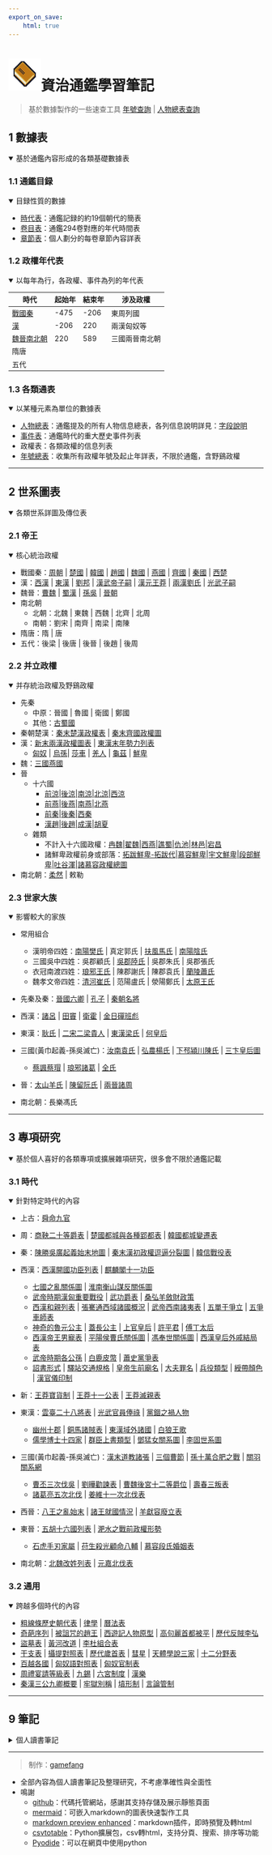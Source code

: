 ```yaml
---
export_on_save:
    html: true
---
```


<link rel="icon" href="history/asset/zztj32.svg" sizes="32x32">

# ![icon32](history/asset/zztj32.svg)資治通鑑學習筆記

> 基於數據製作的一些速查工具
> [年號查詢](history/tools/era_name/era_name.html) | [人物總表查詢](history/tools/person/person.html)

## 1 數據表

<details open>
<summary>基於通鑑內容形成的各類基礎數據表</summary>

### 1.1 通鑑目録

<details open>
<summary>目録性質的數據</summary>

- [時代表](1_數據表/1.1_通鑑目録/時代表.html)：通鑑記録的約19個朝代的簡表
- [卷目表](1_數據表/1.1_通鑑目録/卷目表.html)：通鑑294卷對應的年代時間表
- [章節表](1_數據表/1.1_通鑑目録/章節表.html)：個人劃分的每卷章節內容詳表

</details>

### 1.2 政權年代表

<details open>
<summary>以每年為行，各政權、事件為列的年代表</summary>

時代|起始年|結束年|涉及政權
--|--|--|--
[戰國秦](1_數據表/1.2_政權年代表/戰國秦.html)|-475|-206|東周列國
[漢](1_數據表/1.2_政權年代表/漢.html)|-206|220|兩漢匈奴等
[魏晉南北朝](1_數據表/1.2_政權年代表/魏晉南北朝.html)|220|589|三國兩晉南北朝
隋唐|||
五代|||

</details>

### 1.3 各類通表

<details open>
<summary>以某種元素為單位的數據表</summary>

- [人物總表](1_數據表/1.3_各類通表/人物總表.html)：通鑑提及的所有人物信息總表，各列信息說明詳見：[字段說明](1_數據表/1.3_各類通表/人物總表字段說明.html)
- [事件表](1_數據表/1.3_各類通表/事件表.html)：通鑑時代的重大歷史事件列表
- 政權表：各類政權的信息列表
- [年號總表](1_數據表/1.3_各類通表/年號總表.html)：收集所有政權年號及起止年詳表，不限於通鑑，含野鷄政權

</details>

</details>

---

## 2 世系圖表

<details open>
<summary>各類世系詳圖及傳位表</summary>

### 2.1 帝王

<details open>
<summary>核心統治政權</summary>

- 戰國秦：[周朝](2_世系圖表/2.1_帝王/戰國秦/周朝世系圖.html) | [楚國](2_世系圖表/2.1_帝王/戰國秦/楚國世系圖.html) | [韓國](2_世系圖表/2.1_帝王/戰國秦/韓國世系圖.html) | [趙國](2_世系圖表/2.1_帝王/戰國秦/趙國世系圖.html) | [魏國](2_世系圖表/2.1_帝王/戰國秦/魏國世系圖.html) | [燕國](2_世系圖表/2.1_帝王/戰國秦/燕國世系圖.html) | [齊國](2_世系圖表/2.1_帝王/戰國秦/齊國世系圖.html) | [秦國](2_世系圖表/2.1_帝王/戰國秦/秦國世系圖.html) | [西楚](2_世系圖表/2.1_帝王/戰國秦/西楚世系圖.html)
- 漢：[西漢](2_世系圖表/2.1_帝王/漢/西漢世系圖.html) | [東漢](2_世系圖表/2.1_帝王/漢/東漢世系圖.html) | [劉邦](2_世系圖表/2.1_帝王/漢/劉邦世系圖.html) | [漢武帝子嗣](2_世系圖表/2.1_帝王/漢/漢武帝子嗣.html) | [漢元王莽](2_世系圖表/2.1_帝王/漢/漢元王莽世系圖.html) | [兩漢劉氏](2_世系圖表/2.1_帝王/漢/兩漢劉氏世系圖.html) | [光武子嗣](2_世系圖表/2.1_帝王/漢/光武子嗣表.html)
- 魏晉：[曹魏](2_世系圖表/2.1_帝王/魏晉/曹魏世系圖.html) | [蜀漢](2_世系圖表/2.1_帝王/魏晉/蜀漢世系圖.html) | [孫吳](2_世系圖表/2.1_帝王/魏晉/孫吳世系圖.html) | [晉朝](2_世系圖表/2.1_帝王/魏晉/晉朝世系圖.html)
- 南北朝
  - 北朝：北魏 | 東魏 | 西魏 | 北齊 | 北周
  - 南朝：劉宋 | 南齊 | 南梁 | 南陳
- 隋唐：隋 | 唐
- 五代：後梁 | 後唐 | 後晉 | 後趙 | 後周

</details>

### 2.2 并立政權

<details open>
<summary>并存統治政權及野鷄政權</summary>

- 先秦
  - 中原：晉國 | 魯國 | 衛國 | 鄭國
  - 其他：[古蜀國](2_世系圖表/2.2_并立政權/先秦/古蜀國世系.html)
- 秦朝楚漢：[秦末楚漢政權表](2_世系圖表/2.2_并立政權/秦朝楚漢/秦末楚漢政權.html) | [秦末齊國政權圖](2_世系圖表/2.2_并立政權/秦朝楚漢/秦末齊國政權圖.png)
- 漢：[新末兩漢政權圖表](2_世系圖表/2.2_并立政權/漢/新末兩漢政權圖表.html) | [東漢末年勢力列表](2_世系圖表/2.2_并立政權/漢/東漢末年勢力列表.html)
    - [匈奴](2_世系圖表/2.2_并立政權/漢/匈奴世系圖.html) | [烏孫](2_世系圖表/2.2_并立政權/漢/烏孫世系圖.html)| [莎車](2_世系圖表/2.2_并立政權/漢/莎車世系圖.html) | [羌人](2_世系圖表/2.2_并立政權/漢/羌人.html) | [龜茲](2_世系圖表/2.2_并立政權/漢/龜茲世系圖.html) | [鮮卑](2_世系圖表/2.2_并立政權/漢/鮮卑世系圖.html)
- 魏：[三國燕國](2_世系圖表/2.2_并立政權/魏/三國燕國世系圖.html) 
- 晉
    - 十六國
        - [前涼](2_世系圖表/2.2_并立政權/晉/十六國/前涼世系圖表.html)|[後涼](2_世系圖表/2.2_并立政權/晉/十六國/後涼世系圖表.html)|[南涼](2_世系圖表/2.2_并立政權/晉/十六國/南涼世系圖表.html)|[北涼](2_世系圖表/2.2_并立政權/晉/十六國/北涼世系圖表.html)|[西涼](2_世系圖表/2.2_并立政權/晉/十六國/西涼世系圖表.html)
        - [前燕](2_世系圖表/2.2_并立政權/晉/十六國/前燕世系圖表.html)|[後燕](2_世系圖表/2.2_并立政權/晉/十六國/後燕世系圖表.html)|[南燕](2_世系圖表/2.2_并立政權/晉/十六國/南燕世系圖表.html)|[北燕](2_世系圖表/2.2_并立政權/晉/十六國/北燕世系圖表.html)
        - [前秦](2_世系圖表/2.2_并立政權/晉/十六國/前秦世系圖表.html)|[後秦](2_世系圖表/2.2_并立政權/晉/十六國/後秦世系圖表.html)|[西秦](2_世系圖表/2.2_并立政權/晉/十六國/西秦世系圖表.html)
        - [漢趙](2_世系圖表/2.2_并立政權/晉/十六國/漢趙世系圖表.html)|[後趙](2_世系圖表/2.2_并立政權/晉/十六國/後趙世系圖表.html)|[成漢](2_世系圖表/2.2_并立政權/晉/十六國/成漢世系圖表.html)|[胡夏](2_世系圖表/2.2_并立政權/晉/十六國/胡夏世系圖表.html)
    - 雜類
        - 不計入十六國政權：[冉魏](2_世系圖表/2.2_并立政權/晉/冉魏世系圖表.html)|[翟魏](2_世系圖表/2.2_并立政權/晉/翟魏世系圖表.html)|[西燕](2_世系圖表/2.2_并立政權/晉/西燕世系圖表.html)|[譙蜀](2_世系圖表/2.2_并立政權/晉/譙蜀世系圖表.html)|[仇池](2_世系圖表/2.2_并立政權/晉/仇池國世系圖表.html)|[林邑](2_世系圖表/2.2_并立政權/晉/林邑國世系圖表.html)|[宕昌](2_世系圖表/2.2_并立政權/晉/宕昌國世系圖表.html)
        - 諸鮮卑政權前身或部落：[拓跋鮮卑-拓跋代](2_世系圖表/2.2_并立政權/晉/拓跋鮮卑-拓跋代世系圖表.html)|[慕容鮮卑](2_世系圖表/2.2_并立政權/晉/慕容鮮卑世系圖表.html)|[宇文鮮卑](2_世系圖表/2.2_并立政權/晉/宇文鮮卑世系圖表.html)|[段部鮮卑](2_世系圖表/2.2_并立政權/晉/段部鮮卑世系圖表.html)|[吐谷渾](2_世系圖表/2.2_并立政權/晉/吐谷渾世系圖表.html)|[諸慕容政權總圖](2_世系圖表/2.2_并立政權/晉/諸慕容政權總圖.html)
- 南北朝：[柔然](2_世系圖表/2.2_并立政權/晉/柔然世系圖表.html) | 敕勒

</details>

### 2.3 世家大族

<details open>
<summary>影響較大的家族</summary>

- 常用組合
  - 漢明帝四姓：[南陽樊氏](2_世系圖表/2.3_世家大族/南陽樊氏世系圖表.html) | 真定郭氏 | [扶風馬氏](2_世系圖表/2.3_世家大族/扶風馬氏世系圖表.html) | [南陽陰氏](2_世系圖表/2.3_世家大族/陰氏世系圖表.html) 
  - 三國吳中四姓：吳郡顧氏 | [吳郡陸氏](2_世系圖表/2.3_世家大族/吳郡陸氏世系圖表.html) | 吳郡朱氏 | 吳郡張氏
  - 衣冠南渡四姓：[琅邪王氏](2_世系圖表/2.3_世家大族/琅邪太原王氏世系圖表.html) | 陳郡謝氏 | 陳郡袁氏 | [蘭陵蕭氏](2_世系圖表/2.3_世家大族/蘭陵蕭氏世系圖表.html)
  - 魏孝文帝四姓：[清河崔氏](2_世系圖表/2.3_世家大族/崔氏世系圖表.html) | 范陽盧氏 | 滎陽鄭氏 | [太原王氏](2_世系圖表/2.3_世家大族/琅邪太原王氏世系圖表.html)

- 先秦及秦：[晉國六卿](2_世系圖表/2.3_世家大族/晉國六卿/晉國六卿.html) | [孔子](2_世系圖表/2.3_世家大族/孔子世系圖表.html) | [秦朝名將](2_世系圖表/2.3_世家大族/秦朝名將世系圖表.html)
- 西漢：[諸呂](2_世系圖表/2.3_世家大族/諸呂世系圖表.html) | [田竇](2_世系圖表/2.3_世家大族/臧兒田竇關係圖.html) | [衛霍](2_世系圖表/2.3_世家大族/衛霍世系圖表.html) | [金日磾班彪](2_世系圖表/2.3_世家大族/金日磾班彪世系圖.html)
- 東漢：[耿氏](2_世系圖表/2.3_世家大族/耿氏世系圖表.html) | [二宋二梁貴人](2_世系圖表/2.3_世家大族/二宋二梁貴人關係圖.html) | [東漢梁氏](2_世系圖表/2.3_世家大族/東漢梁氏世系圖表.html) | [何皇后](2_世系圖表/2.3_世家大族/何皇后關系圖.html)
- 三國(黃巾起義-孫吳滅亡)：[汝南袁氏](2_世系圖表/2.3_世家大族/汝南袁氏世系圖表.html) | [弘農楊氏](2_世系圖表/2.3_世家大族/弘農楊氏世系圖表.html) | [下邳潁川陳氏](2_世系圖表/2.3_世家大族/陳氏世系圖表.html) | [三卞皇后圖](2_世系圖表/2.3_世家大族/三卞皇后圖.html)
  - [蔡諷蔡瑁](2_世系圖表/2.3_世家大族/蔡諷蔡瑁關係圖.html) | [琅邪諸葛](2_世系圖表/2.3_世家大族/琅邪諸葛世系圖表.html) | [全氏](2_世系圖表/2.3_世家大族/全氏世系圖表.html)
- 晉：[太山羊氏](2_世系圖表/2.3_世家大族/太山羊氏世系圖表.html) | [陳留阮氏](2_世系圖表/2.3_世家大族/陳留阮氏世系圖表.html) | [兩晉諸周](2_世系圖表/2.3_世家大族/兩晉諸周氏世系圖表.html)
- 南北朝：長樂馮氏
  

</details>

</details>

---

## 3 專項研究

<details open>
<summary>基於個人喜好的各類專項或擴展雜項研究，很多會不限於通鑑記載</summary>

### 3.1 時代

<details open>
<summary>針對特定時代的內容</summary>

- 上古：[舜命九官](3_專項研究/3.1_時代/上古/舜命九官.html)

- 周：[商鞅二十等爵表](3_專項研究/3.1_時代/周/商鞅二十等爵表.html) | [楚國都城與各種郢都表](3_專項研究/3.1_時代/周/楚國都城與各種郢都表.html) | [韓國都城變遷表](3_專項研究/3.1_時代/周/韓國都城變遷表.html)

- 秦：[陳勝吳廣起義始末地圖](https://www.ageeye.cn/map/66656/) | [秦末漢初政權逗逼分裂圖](3_專項研究/3.1_時代/秦/秦末漢初政權逗逼分裂圖.html) | [韓信戰役表](3_專項研究/3.1_時代/秦/韓信戰役表.html)

- 西漢：[西漢開國功臣列表](3_專項研究/3.1_時代/西漢/西漢開國功臣列表.html) | [麒麟閣十一功臣](3_專項研究/3.1_時代/西漢/麒麟閣十一功臣.html)
  - [七國之亂關係圖](3_專項研究/3.1_時代/西漢/七國之亂關係圖.html) | [淮南衡山謀反關係圖](3_專項研究/3.1_時代/西漢/淮南衡山謀反關係圖.html)
  - [武帝時期漢匈重要戰役](3_專項研究/3.1_時代/西漢/武帝時期漢匈重要戰役.html) | [武功爵表](3_專項研究/3.1_時代/西漢/武功爵表.html) | [桑弘羊斂財政策](3_專項研究/3.1_時代/西漢/桑弘羊斂財政策.html)
  - [西漢和親列表](3_專項研究/3.1_時代/西漢/西漢和親列表.html) | [張騫通西域諸國概況](3_專項研究/3.1_時代/西漢/張騫通西域諸國概況.html) | [武帝西南諸夷表](3_專項研究/3.1_時代/西漢/武帝西南諸夷表.html) | [五單于爭立](3_專項研究/3.1_時代/西漢/五單于爭立.html) | [五爭車師表](3_專項研究/3.1_時代/西漢/五爭車師表.html)
  - [神奇的魯元公主](3_專項研究/3.1_時代/西漢/神奇的魯元公主.png) | [蓋長公主](3_專項研究/3.1_時代/西漢/蓋長公主.html) | [上官皇后](3_專項研究/3.1_時代/西漢/上官皇后.html) | [許平君](3_專項研究/3.1_時代/西漢/許平君關係圖.html) | [傅丁太后](3_專項研究/3.1_時代/西漢/傅丁太后關係圖.html)
  - [西漢帝王男寵表](3_專項研究/3.1_時代/西漢/西漢帝王男寵表.html) | [平陽侯曹氏關係圖](3_專項研究/3.1_時代/西漢/平陽侯曹氏關係圖.html) | [馮奉世關係圖](3_專項研究/3.1_時代/西漢/馮奉世關係圖.html) | [西漢皇后外戚結局表](3_專項研究/3.1_時代/西漢/西漢皇后外戚結局表.html)
  - [武帝時期各公孫](3_專項研究/3.1_時代/西漢/武帝時期各公孫.html) | [白鹿皮幣](3_專項研究/3.1_時代/西漢/白鹿皮幣.html) | [蕭史黨爭表](3_專項研究/3.1_時代/西漢/蕭史黨爭表.html)
  - [詔書形式](3_專項研究/3.1_時代/西漢/詔書形式表.html) | [驛站交通規格](3_專項研究/3.1_時代/西漢/驛站交通規格表.html) | [皇帝生前廟名](3_專項研究/3.1_時代/西漢/皇帝生前廟名.html) | [大夫罪名](3_專項研究/3.1_時代/西漢/大夫罪名表.html) | [兵役類型](3_專項研究/3.1_時代/西漢/兵役類型.html) | [綬帶顏色](3_專項研究/3.1_時代/西漢/西漢綬帶顏色.html) | [漢官儀印制](3_專項研究/3.1_時代/西漢/漢官儀印制.html)

- 新：[王莽寶貨制](3_專項研究/3.1_時代/新/王莽寶貨制.html) | [王莽十一公表](3_專項研究/3.1_時代/新/王莽十一公表.html) | [王莽滅親表](3_專項研究/3.1_時代/新/王莽滅親表.html)

- 東漢：[雲臺二十八將表](3_專項研究/3.1_時代/東漢/雲臺二十八將表.html) | [光武官員俸祿](3_專項研究/3.1_時代/東漢/光武官員俸祿表.html) | [黨錮之禍人物](3_專項研究/3.1_時代/東漢/黨錮之禍人物.png)
  - [幽州十郡](3_專項研究/3.1_時代/東漢/幽州十郡.html) | [銅馬諸賊表](3_專項研究/3.1_時代/東漢/銅馬諸賊表.html) | [東漢域外諸國](3_專項研究/3.1_時代/東漢/東漢域外諸國.html) | [白狼王歌](3_專項研究/3.1_時代/東漢/白狼王歌.html) 
  - [儒學博士十四家](3_專項研究/3.1_時代/東漢/儒學博士十四家.html) | [群臣上書類型](3_專項研究/3.1_時代/東漢/群臣上書類型.html) | [鄧猛女關系圖](3_專項研究/3.1_時代/東漢/鄧猛女關系圖.html) | [李固世系圖](3_專項研究/3.1_時代/東漢/李固世系圖.html)
  
- 三國(黃巾起義-孫吳滅亡)：[漢末道教諸張](3_專項研究/3.1_時代/三國/漢末道教諸張世系.html) | [三個曹節](3_專項研究/3.1_時代/三國/三個曹節.html) | [孫十萬合肥之戰](3_專項研究/3.1_時代/三國/孫十萬合肥之戰表.html) | [關羽關系網](3_專項研究/3.1_時代/三國/關羽關系網.html)
  - [曹丕三次伐吳](3_專項研究/3.1_時代/三國/曹丕三次伐吳表.html) | [劉曄勸諫表](3_專項研究/3.1_時代/三國/劉曄勸諫表.html) | [曹魏後宮十二等爵位](3_專項研究/3.1_時代/三國/曹魏後宮十二等爵位.html) | [壽春三叛表](3_專項研究/3.1_時代/三國/壽春三叛表.html)
  - [諸葛亮五次北伐](3_專項研究/3.1_時代/三國/諸葛亮五次北伐表.html) | [姜維十一次北伐表](3_專項研究/3.1_時代/三國/姜維十一次北伐表.html)

- 西晉：[八王之亂始末](3_專項研究/3.1_時代/西晉/八王之亂始末.html) | [諸王就國情況](3_專項研究/3.1_時代/西晉/諸王就國情況.html) | [羊獻容廢立表](3_專項研究/3.1_時代/西晉/羊獻容廢立表.html)

- 東晉：[五胡十六國列表](3_專項研究/3.1_時代/東晉/五胡十六國列表.html) | [淝水之戰前政權形勢](3_專項研究/3.1_時代/東晉/淝水之戰前政權形勢.html)
  - [石虎手刃家屬](3_專項研究/3.1_時代/東晉/石虎手刃重要家屬列表.html) | [苻生殺光顧命八輔](3_專項研究/3.1_時代/東晉/苻生殺光顧命八輔.html) | [慕容段氏婚姻表](3_專項研究/3.1_時代/東晉/慕容段氏婚姻表.html)

- 南北朝：[北魏改姓列表](3_專項研究/3.1_時代/南北朝/北魏改姓列表.html) | [元嘉北伐表](3_專項研究/3.1_時代/南北朝/元嘉北伐表.html)

</details>

### 3.2 通用

<details open>
<summary>跨越多個時代的內容</summary>

- [粗線條歷史朝代表](3_專項研究/3.2_通用/粗線條歷史朝代表.html) | [律學](3_專項研究/3.2_通用/律學.html) | [曆法表](3_專項研究/3.2_通用/曆法表.html) 
- [奇葩序列](3_專項研究/3.2_通用/奇葩序列.html) | [被詛咒的趙王](3_專項研究/3.2_通用/被詛咒的趙王.html) | [西遊記人物原型](3_專項研究/3.2_通用/西遊記人物原型.html) | [高句麗首都被平](3_專項研究/3.2_通用/高句麗首都被平記録.html) | [歷代反賊李弘](3_專項研究/3.2_通用/歷代反賊李弘列表.html)
- [盜墓表](3_專項研究/3.2_通用/盜墓表.html) | [黃河改道](3_專項研究/3.2_通用/黃河改道概況.html) | [李杜組合表](3_專項研究/3.2_通用/李杜組合表.html)
- [干支表](3_專項研究/3.2_通用/干支表.html) | [攝提對照表](3_專項研究/3.2_通用/攝提對照表.html) | [歷代歲首表](3_專項研究/3.2_通用/歷代歲首表.html) | [彗星](3_專項研究/3.2_通用/彗星.html) | [天體學說三家](3_專項研究/3.2_通用/天體學說三家.html) | [十二分野表](3_專項研究/3.2_通用/十二分野表.html)
- [百越各國](3_專項研究/3.2_通用/百越各國.html) | [匈奴語對照表](3_專項研究/3.2_通用/匈奴語對照表.html) | [匈奴官制表](3_專項研究/3.2_通用/匈奴官制表.html)
- [周禮宴請等級表](3_專項研究/3.2_通用/周禮宴請等級表.html) | [九錫](3_專項研究/3.2_通用/九錫.html) | [六宮制度](3_專項研究/3.2_通用/六宮制度.html) | [漢樂](3_專項研究/3.2_通用/漢樂.html)
-  [秦漢三公九卿概要](3_專項研究/3.2_通用/秦漢三公九卿概要.html) | [牢獄別稱](3_專項研究/3.2_通用/牢獄別稱.html) | [墳形制](3_專項研究/3.2_通用/墳形制.html) | [言論管制](3_專項研究/3.2_通用/言論管制法令.html)

</details>

</details>

---

## 9 筆記

<details>
<summary>個人讀書筆記</summary>

- 周紀，共3卷，-403至-256，周威烈王至周赧王
  - [卷1](9_筆記/资治通鉴1.html) | [卷2](9_筆記/资治通鉴2.html) | [卷3](9_筆記/资治通鉴3.html) | [卷4](9_筆記/资治通鉴4.html) | [卷5](9_筆記/资治通鉴5.html)
- 秦紀，共5卷，-255至-207，秦昭襄王至秦二世
  - [卷6](9_筆記/资治通鉴6.html) | [卷7](9_筆記/资治通鉴7.html) | [卷8](9_筆記/资治通鉴8.html)
- 漢紀，14卷，-206至-87，楚漢至漢武帝
  - [卷9](9_筆記/资治通鉴9.html) | [卷10](9_筆記/资治通鉴10.html) | [卷11](9_筆記/资治通鉴11.html) | [卷12](9_筆記/资治通鉴12.html) | [卷13](9_筆記/资治通鉴13.html) | [卷14](9_筆記/资治通鉴14.html) | [卷15](9_筆記/资治通鉴15.html) | [卷16](9_筆記/资治通鉴16.html) | [卷17](9_筆記/资治通鉴17.html) | [卷18](9_筆記/资治通鉴18.html) | [卷19](9_筆記/资治通鉴19.html) | [卷20](9_筆記/资治通鉴20.html) | [卷21](9_筆記/资治通鉴21.html) | [卷22](9_筆記/资治通鉴22.html)
- 漢紀，14卷，-86至8，漢昭帝至漢平帝
  - [卷23](9_筆記/资治通鉴23.html) | [卷24](9_筆記/资治通鉴24.html) | [卷25](9_筆記/资治通鉴25.html) | [卷26](9_筆記/资治通鉴26.html) | [卷27](9_筆記/资治通鉴27.html) | [卷28](9_筆記/资治通鉴28.html) | [卷29](9_筆記/资治通鉴29.html) | [卷30](9_筆記/资治通鉴30.html) | [卷31](9_筆記/资治通鉴31.html) | [卷32](9_筆記/资治通鉴32.html) | [卷33](9_筆記/资治通鉴33.html) | [卷34](9_筆記/资治通鉴34.html) | [卷35](9_筆記/资治通鉴35.html) | [卷36](9_筆記/资治通鉴36.html)
- 漢紀，16卷，9至145，王莽至漢質帝
  - [卷37](9_筆記/资治通鉴37.html) | [卷38](9_筆記/资治通鉴38.html) | [卷39](9_筆記/资治通鉴39.html) | [卷40](9_筆記/资治通鉴40.html) | [卷41](9_筆記/资治通鉴41.html) | [卷42](9_筆記/资治通鉴42.html) | [卷43](9_筆記/资治通鉴43.html) | [卷44](9_筆記/资治通鉴44.html) | [卷45](9_筆記/资治通鉴45.html) | [卷46](9_筆記/资治通鉴46.html) | [卷47](9_筆記/资治通鉴47.html) | [卷48](9_筆記/资治通鉴48.html) | [卷49](9_筆記/资治通鉴49.html) | [卷50](9_筆記/资治通鉴50.html) | [卷51](9_筆記/资治通鉴51.html) | [卷52](9_筆記/资治通鉴52.html)
- 漢紀，16卷，146至219，漢桓帝至漢獻帝
  - [卷53](9_筆記/资治通鉴53.html) | [卷54](9_筆記/资治通鉴54.html) | [卷55](9_筆記/资治通鉴55.html) | [卷56](9_筆記/资治通鉴56.html) | [卷57](9_筆記/资治通鉴57.html) | [卷58](9_筆記/资治通鉴58.html) | [卷59](9_筆記/资治通鉴59.html) | [卷60](9_筆記/资治通鉴60.html) | [卷61](9_筆記/资治通鉴61.html) | [卷62](9_筆記/资治通鉴62.html) | [卷63](9_筆記/资治通鉴63.html) | [卷64](9_筆記/资治通鉴64.html) | [卷65](9_筆記/资治通鉴65.html) | [卷66](9_筆記/资治通鉴66.html) | [卷67](9_筆記/资治通鉴67.html) | [卷68](9_筆記/资治通鉴68.html)
- 魏紀，共10卷，220至264，曹丕至曹奐
  - [卷69](9_筆記/资治通鉴69.html) | [卷70](9_筆記/资治通鉴70.html) | [卷71](9_筆記/资治通鉴71.html) | [卷72](9_筆記/资治通鉴72.html) | [卷73](9_筆記/资治通鉴73.html) | [卷74](9_筆記/资治通鉴74.html) | [卷75](9_筆記/资治通鉴75.html) | [卷76](9_筆記/资治通鉴76.html) | [卷77](9_筆記/资治通鉴77.html) | [卷78](9_筆記/资治通鉴78.html)
- 晉紀，11卷，265至316，司馬炎至晉愍帝
  - [卷79](9_筆記/资治通鉴79.html) | [卷80](9_筆記/资治通鉴80.html) | [卷81](9_筆記/资治通鉴81.html) | [卷82](9_筆記/资治通鉴82.html) | [卷83](9_筆記/资治通鉴83.html) | [卷84](9_筆記/资治通鉴84.html) | [卷85](9_筆記/资治通鉴85.html) | [卷86](9_筆記/资治通鉴86.html) | [卷87](9_筆記/资治通鉴87.html) | [卷88](9_筆記/资治通鉴88.html) | [卷89](9_筆記/资治通鉴89.html)
- 晉紀，15卷，317至382，晉元帝至晉孝武帝11年（淝水之戰前）
  - [卷90](9_筆記/资治通鉴90.html) | [卷91](9_筆記/资治通鉴91.html) | [卷92](9_筆記/资治通鉴92.html) | [卷93](9_筆記/资治通鉴93.html) | [卷94](9_筆記/资治通鉴94.html) | [卷95](9_筆記/资治通鉴95.html) | [卷96](9_筆記/资治通鉴96.html) | [卷97](9_筆記/资治通鉴97.html) | [卷98](9_筆記/资治通鉴98.html) | [卷99](9_筆記/资治通鉴99.html) | [卷100](9_筆記/资治通鉴100.html) | [卷101](9_筆記/资治通鉴101.html) | [卷102](9_筆記/资治通鉴102.html) | [卷103](9_筆記/资治通鉴103.html) | [卷104](9_筆記/资治通鉴104.html)
- 晉紀，14卷，383至419，晉孝武帝12年（淝水之戰）至晉恭帝
  - [卷105](9_筆記/资治通鉴105.html) | [卷106](9_筆記/资治通鉴106.html) | [卷107](9_筆記/资治通鉴107.html) | [卷108](9_筆記/资治通鉴108.html) | [卷109](9_筆記/资治通鉴109.html) | [卷110](9_筆記/资治通鉴110.html) | [卷111](9_筆記/资治通鉴111.html) | [卷112](9_筆記/资治通鉴112.html) | [卷113](9_筆記/资治通鉴113.html) | [卷114](9_筆記/资治通鉴114.html) | [卷115](9_筆記/资治通鉴115.html) | [卷116](9_筆記/资治通鉴116.html) | [卷117](9_筆記/资治通鉴117.html) | [卷118](9_筆記/资治通鉴118.html)
- 宋紀，共 卷，420至 ，宋武帝至
  - [卷119](9_筆記/资治通鉴119.html) | [卷120](9_筆記/资治通鉴120.html) | [卷121](9_筆記/资治通鉴121.html) | [卷122](9_筆記/资治通鉴122.html) | [卷123](9_筆記/资治通鉴123.html) | [卷124](9_筆記/资治通鉴124.html) | [卷125](9_筆記/资治通鉴125.html) | [卷126](9_筆記/资治通鉴126.html) | [卷127](9_筆記/资治通鉴127.html) | [卷128](9_筆記/资治通鉴128.html) | [卷129](9_筆記/资治通鉴129.html) | [卷130](9_筆記/资治通鉴130.html) | [卷131](9_筆記/资治通鉴131.html) | [卷132](9_筆記/资治通鉴132.html)
  
<!--
     | [卷133](9_筆記/资治通鉴133.html) | [卷134](9_筆記/资治通鉴134.html)
-->

</details>

---

> 制作：[gamefang](https://gamefang.github.io/)

- 全部內容為個人讀書筆記及整理研究，不考慮準確性與全面性
- 鳴謝
    - [github](https://github.com/)：代碼托管網站，感謝其支持存儲及展示靜態頁面
    - [mermaid](https://mermaid-js.github.io/mermaid/#/)：可嵌入markdown的圖表快速製作工具
    - [markdown preview enhanced](https://shd101wyy.github.io/markdown-preview-enhanced/#/)：markdown插件，即時預覽及轉html
    - [csvtotable](https://pypi.org/project/csvtotable/)：Python擴展包，csv轉html，支持分頁、搜索、排序等功能
    - [Pyodide](https://pyodide.org/en/stable/)：可以在網頁中使用python